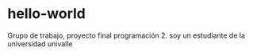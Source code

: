 # hello-world
Grupo de trabajo, proyecto final programación 2.
soy un estudiante de la universidad univalle 
